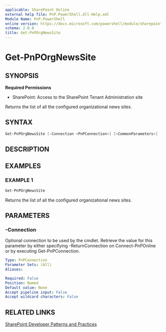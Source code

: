 ```yaml
---
applicable: SharePoint Online
external help file: PnP.PowerShell.dll-Help.xml
Module Name: PnP.PowerShell
online version: https://docs.microsoft.com/powershell/module/sharepoint-pnp/get-pnporgnewssite
schema: 2.0.0
title: Get-PnPOrgNewsSite
---
```


# Get-PnPOrgNewsSite

## SYNOPSIS

**Required Permissions**

* SharePoint: Access to the SharePoint Tenant Administration site

Returns the list of all the configured organizational news sites.

## SYNTAX

```powershell
Get-PnPOrgNewsSite [-Connection <PnPConnection>] [<CommonParameters>]
```

## DESCRIPTION

## EXAMPLES

### EXAMPLE 1
```powershell
Get-PnPOrgNewsSite
```

Returns the list of all the configured organizational news sites.

## PARAMETERS

### -Connection
Optional connection to be used by the cmdlet. Retrieve the value for this parameter by either specifying -ReturnConnection on Connect-PnPOnline or by executing Get-PnPConnection.

```yaml
Type: PnPConnection
Parameter Sets: (All)
Aliases:

Required: False
Position: Named
Default value: None
Accept pipeline input: False
Accept wildcard characters: False
```

## RELATED LINKS

[SharePoint Developer Patterns and Practices](https://aka.ms/sppnp)